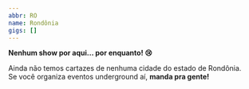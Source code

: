 ```yaml
---
abbr: RO
name: Rondônia
gigs: []
---
```


<div class="no-gigs-message">

**Nenhum show por aqui… por enquanto! 😢**

Ainda não temos cartazes de nenhuma cidade do estado de Rondônia.  
Se você organiza eventos underground aí, **manda pra gente!**

</div>